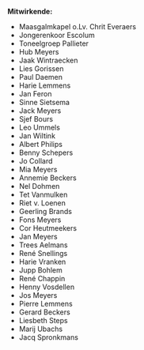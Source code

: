 
**Mitwirkende:**
* Maasgalmkapel o.Lv. Chrit Everaers
* Jongerenkoor Escolum
* Toneelgroep Pallieter
* Hub Meyers
* Jaak Wintraecken
* Lies Gorissen
* Paul Daemen
* Harie Lemmens
* Jan Feron
* Sinne Sietsema
* Jack Meyers
* Sjef Bours
* Leo Ummels
* Jan Wiltink
* Albert Philips
* Benny Schepers
* Jo Collard
* Mia Meyers
* Annemie Beckers
* Nel Dohmen
* Tet Vanmulken
* Riet v. Loenen
* Geerling Brands
* Fons Meyers
* Cor Heutmeekers
* Jan Meyers
* Trees Aelmans
* René Snellings
* Harie Vranken
* Jupp Bohlem
* René Chappin
* Henny Vosdellen
* Jos Meyers
* Pierre Lemmens
* Gerard Beckers
* Liesbeth Steps
* Marij Ubachs
* Jacq Spronkmans